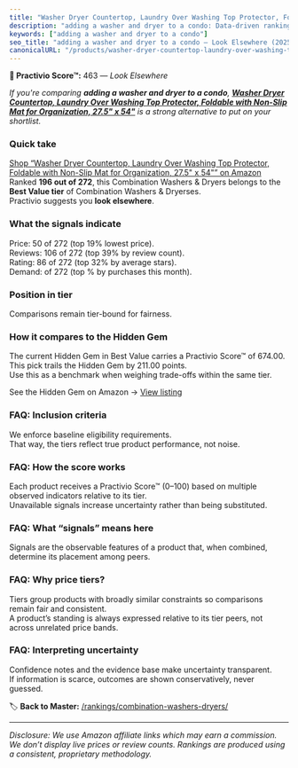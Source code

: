 ```yaml
---
title: "Washer Dryer Countertop, Laundry Over Washing Top Protector, Foldable with Non-Slip Mat for Organization, 27.5\" x 54\""
description: "adding a washer and dryer to a condo: Data-driven ranking using the Practivio Score™. Positioned by quality, value, demand, findability, momentum."
keywords: ["adding a washer and dryer to a condo"]
seo_title: "adding a washer and dryer to a condo — Look Elsewhere (2025)"
canonicalURL: "/products/washer-dryer-countertop-laundry-over-washing-top-protector-foldable-with-non-slip-mat-for-organization-275-x-54-B0D797TRBH/"
---
```


**🚫 Practivio Score™:** 463 — _Look Elsewhere_


*If you're comparing **adding a washer and dryer to a condo**, **[Washer Dryer Countertop, Laundry Over Washing Top Protector, Foldable with Non-Slip Mat for Organization, 27.5" x 54"](https://www.amazon.com/dp/B0D797TRBH?tag=practivio-20)** is a strong alternative to put on your shortlist.*
### Quick take
[Shop “Washer Dryer Countertop, Laundry Over Washing Top Protector, Foldable with Non-Slip Mat for Organization, 27.5" x 54"” on Amazon](https://www.amazon.com/dp/B0D797TRBH?tag=practivio-20)
Ranked **196 out of 272**, this Combination Washers & Dryers belongs to the **Best Value tier** of Combination Washers & Dryerses.  
Practivio suggests you **look elsewhere**.

### What the signals indicate
Price: 50 of 272 (top 19% lowest price).  
Reviews: 106 of 272 (top 39% by review count).  
Rating: 86 of 272 (top 32% by average stars).  
Demand:  of 272 (top % by purchases this month).

### Position in tier
Comparisons remain tier-bound for fairness.

### How it compares to the Hidden Gem
The current Hidden Gem in Best Value carries a Practivio Score™ of 674.00.  
This pick trails the Hidden Gem by 211.00 points.  
Use this as a benchmark when weighing trade-offs within the same tier.  

See the Hidden Gem on Amazon → [View listing](https://www.amazon.com/dp/B01ALBMIEI?tag=practivio-20)

### FAQ: Inclusion criteria
We enforce baseline eligibility requirements.  
That way, the tiers reflect true product performance, not noise.

### FAQ: How the score works
Each product receives a Practivio Score™ (0–100) based on multiple observed indicators relative to its tier.  
Unavailable signals increase uncertainty rather than being substituted.

### FAQ: What “signals” means here
Signals are the observable features of a product that, when combined, determine its placement among peers.

### FAQ: Why price tiers?
Tiers group products with broadly similar constraints so comparisons remain fair and consistent.  
A product’s standing is always expressed relative to its tier peers, not across unrelated price bands.

### FAQ: Interpreting uncertainty
Confidence notes and the evidence base make uncertainty transparent.  
If information is scarce, outcomes are shown conservatively, never guessed.


🏷️ **Back to Master:** [/rankings/combination-washers-dryers/](/rankings/combination-washers-dryers/)

---
_Disclosure: We use Amazon affiliate links which may earn a commission. We don’t display live prices or review counts. Rankings are produced using a consistent, proprietary methodology._
